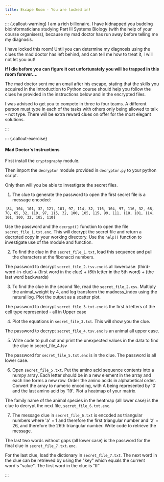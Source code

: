 ```yaml
---
title: Escape Room - You are locked in!
---
```


::: {.callout-warning}
I am a rich billionaire. I have kidnapped you budding bioinformaticians studying Part III Systems Biology (with the help of your course organisers), because my mad doctor has run away before telling me my diagnosis.   

I have locked this room! Until you can determine my diagnosis using the clues the mad doctor has left behind, and can tell me how to treat it, I will not let you out!

**If I die before you can figure it out unfortunately you will be trapped in this room forever....**

The mad doctor sent me an email after his escape, stating that the skills you acquired in the Introduction to Python course should help you follow the clues he provided in the instructions below and in the encrypted files.

I was advised to get you to compete in three to four teams. A different person must type in each of the tasks with others only being allowed to talk - not type. There will be extra reward clues on offer for the most elegant solutions.

:::

::: {.callout-exercise}
#### Mad Doctor's Instructions

First install the `cryptography` module.

Then import the `decryptor` module provided in `decryptor.py` to your python script.

Only then will you be able to investigate the secret files.

1. The clue to generate the password to open the first secret file is a message encoded:
```
[84, 104, 101, 32, 121, 101, 97, 114, 32, 116, 104, 97, 116, 32, 68, 78, 65, 32, 119, 97, 115, 32, 100, 105, 115, 99, 111, 118, 101, 114, 101, 100, 32, 105, 110]
```

Use the password and the `decrypt()` function to open the file `secret_file_1.txt.enc`. This will decrypt the secret file and return a decrpted copy in your working directory. Use the `help()` function to investigate use of the module and function.

<!--
:::{.callout-hint}
Hint(s) here.
:::
Extra clue is that the list can also be represented as the following:
\x54\x68\x65\x20\x79\x65\x61\x72\x20\x74\x68\x61\x74\x20\x44\x4e\x41\x20\x77\x61\x73\x20\x64\x69\x73\x63\x6f\x76\x65\x72\x65\x64\x20\x69\x6e

:::
-->

<!--
:::{.callout-hint}
Discovered nuclein
:::

-->

<!--
Password: "1869"
-->

2. To find the clue in the `secret_file_1.txt`, load this sequence and pull the characters at the fibonacci numbers. 

The password to decrypt `secret_file_2.tsv.enc` is all lowercase:
(third-word-in-clue) + (first word in the clue) + (6th letter in the 5th word) + (the last word backwards)

<!--
Password = "fatalillnessoraeppa"
-->


3. To find the clue in the second file, read the `secret_file_2.csv`. Multiply the animal_weight by 4, and log transform the madness_index using the natural log. Plot the output as a scatter plot.

The password to decrypt `secret_file_3.txt.enc` is the first 5 letters of the cell type represented - all in Upper case

<!--
:::{.callout-hint}

begins in N
(extra hint at this step to the best team so far - this disease is not cancer/normally curable)
:::

-->

<!--
Password = "NEURO"
-->

4. Plot the equations in `secret_file_3.txt`. This will show you the clue. 

The password to decrypt `secret_file_4.tsv.enc` is an animal all upper case.

<!--
Password = "BAT"
-->

5. Write code to pull out and print the unexpected values in the data to find the clue in secret_file_4.tsv

The password for `secret_file_5.txt.enc` is in the clue. The password is all lower case.

<!--
Password = "virus"
-->

6. Open `secret_file_5.txt`. Put the amino acid sequence contents into a numpy array. Each letter should be in a new element in the array and each line forms a new row. Order the amino acids in alphabetical order. Convert the array to numeric encoding, with A being represented by '0' and the last amino acid by '19'. Plot a heatmap of your matrix.


The family name of the animal species in the heatmap (all lower case) is the clue to decrypt the next file, `secret_file_6.txt.enc`. 

<!--
Password = "canidae"
-->

7. The message clue in `secret_file_6.txt` is encoded as triangular numbers where 'a' = 1 and therefore the first triangular number and 'z' = 26, and therefore the 26th triangular number. Write code to retrieve the message.

The last two words without gaps (all lower case) is the password for the final clue in `secret_file_7.txt.enc`. 

<!--
"throughbites"
-->

For the last clue, load the dictionary in `secret_file_7.txt`. The next word in the clue can be retrieved by using the "key" which equals the current word's "value". The first word in the clue is "If"

:::


<!--

## Section



## Summary

::: {.callout-tip}
#### Key Points

- Last section of the page is a bulleted summary of the key points
:::


-->